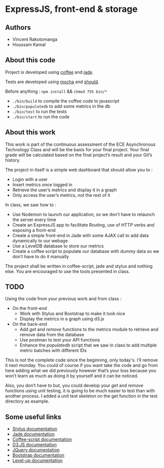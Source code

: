 # ExpressJS, front-end & storage

## Authors
- Vincent Rakotomanga
- Houssam Kamal

## About this code

Project is developed using [coffee](http://coffeescript.org/) and [jade](http://jade-lang.com/).

Tests are developed using [mocha](http://mochajs.org/) and [should](http://shouldjs.github.io/).

Before anything : `npm install` && `chmod 755 bin/*`

- `./bin/build` to compile the coffee code to javascript
- `./bin/populatedb` to add some metrics in the db
- `./bin/test` to run the tests
- `./bin/start` to run the code

## About this work

This work is part of the continuous assessment of the ECE Asynchronous Technology
Class and will be the basis for your final project. Your final grade will be
calculated based on the final project’s result and your Git’s history.

The project in itself is a simple web dashboard that should allow you to :

- Login with a user
- Insert metrics once logged in
- Retrieve the user’s metrics and display it in a graph
- Only access the user’s metrics, not the rest of it

In class, we saw how to :

- Use Nodemon to launch our application, so we don’t have to relaunch the server every time
- Create an ExpressJS app to facilitate Routing, use of HTTP verbs and exposing a front-end
- Create a simple front-end in Jade with some AJAX call to add data dynamically to our webage
- Use a LevelDB database to store our metrics
- Create a coffee script to populate our database with dummy data so we don’t have to do it manually

The project shall be written in coffee-script, jade and stylus and nothing else. You are encouraged to use the tools presented in class.


## TODO

Using the code from your previous work and from class :
- On the front-end
  - Work with Stylus and Bootstrap to make it look nice
  - Display the metrics in a graph using d3.js
- On the back-end
  - Add *get* and *remove* functions to the metrics module to retrieve and remove data from the database
  - Use postman to test your API functions
  - Enhance the *populatedb* script that we saw in class to add multiple metric batches with different IDs

This is not the complete code since the beginning, only today's. I’ll remove it
next monday.
You could of course if you want take the code and go from here adding what we
did previously however that’s your loss because you won’t learn as much as
doing it by yourself and it can be noticed.

Also, you don’t have to but, you could develop your *get* and *remove* functions
using unit testing, it is going to be much easier to test than with another
process. I added a unit test skeleton on the get function in the test directory
as example.


## Some useful links

- [Stylus documentation](https://learnboost.github.io/stylus/)
- [Jade documentation](http://jade-lang.com/)
- [Coffee-script documentation](http://coffeescript.org/)
- [D3.JS documentation](http://d3js.org/)
- [JQuery documentation](http://code.jquery.com)
- [Bootstrap documentation](http://getbootstrap.com/)
- [Level-up documentation](https://github.com/Level/levelup)